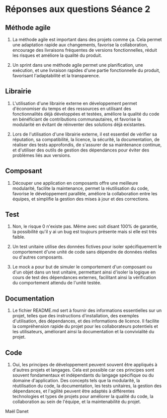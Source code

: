 # Réponses aux questions Séance 2

## Méthode agile

1) La méthode agile est important dans des projets comme ça. Cela permet une adaptation rapide aux changements, favorise la collaboration, encourage des livraisons fréquentes de versions fonctionnelles, réduit les risques et améliore la qualité du produit. 

2) Un sprint dans une méthode agile permet une planification, une exécution, et une livraison rapides d'une partie fonctionnelle du produit, favorisant l'adaptabilité et la transparence.

## Librairie

1) L'utilisation d'une librairie externe en développement permet d'économiser du temps et des ressources en utilisant des fonctionnalités déjà développées et testées, améliore la qualité du code en bénéficiant de contributions communautaires, et favorise la modularité en évitant de réinventer des solutions déjà existantes.

2) Lors de l'utilisation d'une librairie externe, il est essentiel de vérifier sa réputation, sa compatibilité, la licence, la sécurité, la documentation, de réaliser des tests approfondis, de s'assurer de sa maintenance continue, et d'utiliser des outils de gestion des dépendances pour éviter des problèmes liés aux versions.

## Composant

1) Découper une application en composants offre une meilleure modularité, facilite la maintenance, permet la réutilisation du code, favorise le développement parallèle, améliore la collaboration entre les équipes, et simplifie la gestion des mises à jour et des corrections.

## Test

1) Non, le risque 0 n'existe pas. Même avec soit disant 100% de garantie, la possibilité qu'il y ai un bug est toujours présente mais si elle est très  faible.

2) Un test unitaire utilise des données fictives pour isoler spécifiquement le comportement d'une unité de code sans dépendre de données réelles ou d'autres composants.

3) Le mock a pour but de simuler le comportement d'un composant ou d'un objet dans un test unitaire, permettant ainsi d'isoler la logique en cours de test des dépendances externes, facilitant ainsi la vérification du comportement attendu de l'unité testée.


## Documentation

1) Le fichier README.md sert à fournir des informations essentielles sur un projet, telles que des instructions d'installation, des exemples d'utilisation, des dépendances, et des informations de licence. Il facilite la compréhension rapide du projet pour les collaborateurs potentiels et les utilisateurs, améliorant ainsi la documentation et la convivialité du projet.

## Code 

1) Oui, les principes de développement peuvent souvent être appliqués à d'autres projets et langages. Cela est possible car ces principes sont souvent fondamentaux et indépendants du langage spécifique ou du domaine d'application. Des concepts tels que la modularité, la réutilisation du code, la documentation, les tests unitaires, la gestion des dépendances, et l'agilité peuvent être adaptés à différentes technologies et types de projets pour améliorer la qualité du code, la collaboration au sein de l'équipe, et la maintenabilité du projet.


Maël Danet


